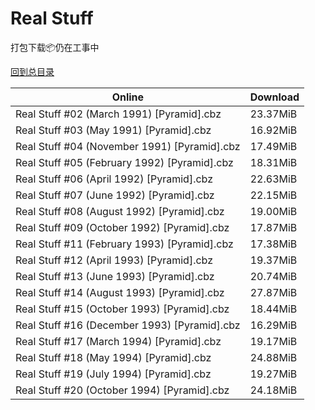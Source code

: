 # Real Stuff

打包下载📦仍在工事中

[回到总目录](/Catalogs.md)







Online | Download
--- | ---
Real Stuff #02 (March 1991) [Pyramid].cbz | 23.37MiB
Real Stuff #03 (May 1991) [Pyramid].cbz | 16.92MiB
Real Stuff #04 (November 1991) [Pyramid].cbz | 17.49MiB
Real Stuff #05 (February 1992) [Pyramid].cbz | 18.31MiB
Real Stuff #06 (April 1992) [Pyramid].cbz | 22.63MiB
Real Stuff #07 (June 1992) [Pyramid].cbz | 22.15MiB
Real Stuff #08 (August 1992) [Pyramid].cbz | 19.00MiB
Real Stuff #09 (October 1992) [Pyramid].cbz | 17.87MiB
Real Stuff #11 (February 1993) [Pyramid].cbz | 17.38MiB
Real Stuff #12 (April 1993) [Pyramid].cbz | 19.37MiB
Real Stuff #13 (June 1993) [Pyramid].cbz | 20.74MiB
Real Stuff #14 (August 1993) [Pyramid].cbz | 27.87MiB
Real Stuff #15 (October 1993) [Pyramid].cbz | 18.44MiB
Real Stuff #16 (December 1993) [Pyramid].cbz | 16.29MiB
Real Stuff #17 (March 1994) [Pyramid].cbz | 19.17MiB
Real Stuff #18 (May 1994) [Pyramid].cbz | 24.88MiB
Real Stuff #19 (July 1994) [Pyramid].cbz | 19.27MiB
Real Stuff #20 (October 1994) [Pyramid].cbz | 24.18MiB